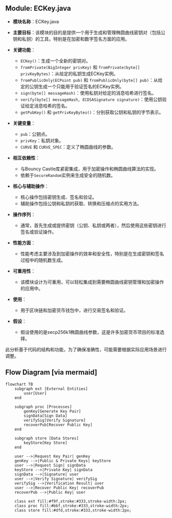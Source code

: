 ## Module: ECKey.java
- **模块名称**：ECKey.java

- **主要目标**：该模块的目的是提供一个用于生成和管理椭圆曲线密钥对（包括公钥和私钥）的工具，特别是在加密和数字签名方面的应用。

- **关键功能**：
  - `ECKey()`：生成一个全新的密钥对。
  - `fromPrivate(BigInteger privKey)` 和 `fromPrivate(byte[] privKeyBytes)`：从给定的私钥生成ECKey实例。
  - `fromPublicOnly(ECPoint pub)` 和 `fromPublicOnly(byte[] pub)`：从给定的公钥生成一个只能用于验证签名的ECKey实例。
  - `sign(byte[] messageHash)`：使用私钥对给定的消息哈希进行签名。
  - `verify(byte[] messageHash, ECDSASignature signature)`：使用公钥验证给定消息哈希的签名。
  - `getPubKey()` 和 `getPrivKeyBytes()`：分别获取公钥和私钥的字节表示。

- **关键变量**：
  - `pub`：公钥点。
  - `privKey`：私钥对象。
  - `CURVE` 和 `CURVE_SPEC`：定义了椭圆曲线的参数。

- **相互依赖性**：
  - 与Bouncy Castle库紧密集成，用于加密操作和椭圆曲线算法的实现。
  - 依赖于`SecureRandom`实例来生成安全的随机数。

- **核心与辅助操作**：
  - 核心操作包括密钥生成、签名和验证。
  - 辅助操作包括公钥和私钥的获取、转换和压缩点的实用方法。

- **操作序列**：
  - 通常，首先生成或提供密钥（公钥、私钥或两者），然后使用这些密钥进行签名或验证操作。

- **性能方面**：
  - 性能考虑主要涉及到加密操作的效率和安全性，特别是在生成密钥和签名过程中的随机数生成。

- **可重用性**：
  - 该模块设计为可重用，可以轻松集成到需要椭圆曲线密钥管理和加密操作的应用中。

- **使用**：
  - 用于区块链和加密货币钱包中，进行交易签名和验证。

- **假设**：
  - 假设使用的是secp256k1椭圆曲线参数，这是许多加密货币项目的标准选择。

此分析基于代码的结构和功能，为了确保准确性，可能需要根据实际应用场景进行调整。
## Flow Diagram [via mermaid]
```mermaid
flowchart TB
    subgraph ext [External Entities]
        user[User]
    end

    subgraph proc [Processes]
        genKey[Generate Key Pair]
        signData[Sign Data]
        verifySig[Verify Signature]
        recoverPub[Recover Public Key]
    end

    subgraph store [Data Stores]
        keyStore[Key Store]
    end

    user -->|Request Key Pair| genKey
    genKey -->|Public & Private Keys| keyStore
    user -->|Request Sign| signData
    keyStore -->|Private Key| signData
    signData -->|Signature| user
    user -->|Verify Signature| verifySig
    verifySig -->|Verification Result| user
    user -->|Recover Public Key| recoverPub
    recoverPub -->|Public Key| user

    class ext fill:#f9f,stroke:#333,stroke-width:2px;
    class proc fill:#bbf,stroke:#333,stroke-width:2px;
    class store fill:#dfd,stroke:#333,stroke-width:2px;
```
